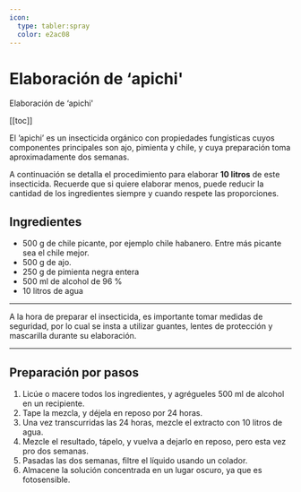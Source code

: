 ```yaml
---
icon: 
  type: tabler:spray
  color: e2ac08 
---
```

# Elaboración de ‘apichi'
Elaboración de ‘apichi'

[[toc]]

El ’apichi’ es un insecticida orgánico con propiedades fungísticas cuyos componentes principales son ajo, pimienta y chile, y cuya preparación toma aproximadamente dos semanas.

A continuación se detalla el procedimiento para elaborar **10 litros** de este insecticida. Recuerde que si quiere elaborar menos, puede reducir la cantidad de los ingredientes siempre y cuando respete las proporciones.


## Ingredientes

- 500 g de chile picante, por ejemplo chile habanero. Entre más picante sea el chile mejor.
- 500 g de ajo.
- 250 g de pimienta negra entera
- 500 ml de alcohol de 96 %
- 10 litros de agua

---

A la hora de preparar el insecticida, es importante tomar medidas de seguridad, por lo cual se insta a utilizar guantes, lentes de protección y mascarilla durante su elaboración.

---

## Preparación por pasos
1. Licúe o macere todos los ingredientes, y agrégueles 500 ml de alcohol en un recipiente.
2. Tape la mezcla, y déjela en reposo por 24 horas.
3. Una vez transcurridas las 24 horas, mezcle el extracto con 10 litros de agua.
4. Mezcle el resultado, tápelo, y vuelva a dejarlo en reposo, pero esta vez pro dos semanas.
5. Pasadas las dos semanas, filtre el líquido usando un colador.
6. Almacene la solución concentrada en un lugar oscuro, ya que es fotosensible.